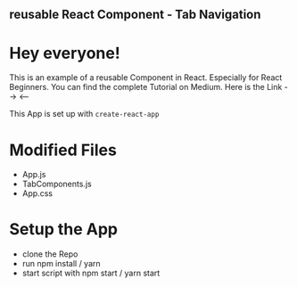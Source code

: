 ## reusable React Component - Tab Navigation

# Hey everyone!
This is an example of a reusable Component in React. Especially for React Beginners. You can find the complete Tutorial on Medium. Here is the Link --> <--

This App is set up with ```create-react-app```
# Modified Files 

* App.js
* TabComponents.js
* App.css

# Setup the App 

* clone the Repo 
* run npm install / yarn 
* start script with npm start / yarn start